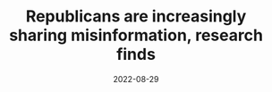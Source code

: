 ---
title: "Republicans are increasingly sharing misinformation, research finds"
collection: public-writing
category: oped
link: https://www.washingtonpost.com/politics/2022/08/29/republicans-democrats-misinformation-falsehoods/
excerpt: "Republican candidates have dramatically increased how much they share from unreliable sources in just two years..."
date: 2022-08-29
venue: 'The Washington Post'
---